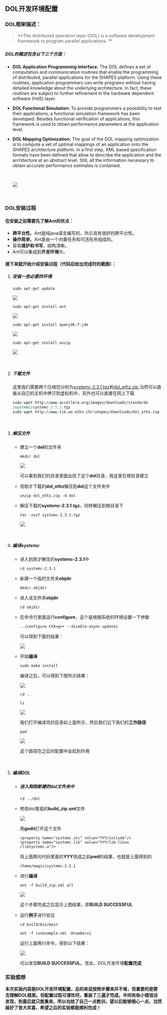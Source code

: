 ## DOL开发环境配置

### DOL框架描述：

> **The distributed operation layer (DOL) is a software development framework to program parallel applications. **

##### 

##### DOL的概述包含以下三个方面：

* **DOL Application Programming Interface:** The DOL defines a set of computation and communication routines that enable the programming of distributed, parallel applications for the SHAPES platform. Using these routines, application programmers can write programs without having detailed knowledge about the underlying architecture. In fact, these routines are subject to further refinement in the hardware dependent software (HdS) layer.

* **DOL Functional Simulation:** To provide programmers a possibility to test their applications, a functional simulation framework has been developed. Besides functional verification of applications, this framework is used to obtain performance parameters at the application level.

* **DOL Mapping Optimization:** The goal of the DOL mapping optimization is to compute a set of optimal mappings of an application onto the SHAPES architecture platform. In a first step, XML based specification formats have been defined that allow to describe the application and the architecture at an abstract level. Still, all the information necessary to obtain accurate performance estimates is contained.

  ​

  ![](http://7xrn7f.com1.z0.glb.clouddn.com/16-9-29/76289608.jpg)

  ​

### DOL安装过程

#### **在安装之前需要先了解Ant的优点**：

* **跨平台性**。Ant是纯java语言编写的，所示具有很好的跨平台性。
* **操作简单**。Ant是由一个内置任务和可选任务组成的。
* 容易**维护和书写**，结构清晰。
* Ant可以集成到**开发环境**中。

#### **接下来就开始介绍安装过程（代码后给出完成时的截图）**：

1. ##### 安装一些**必要的环境**

   `sudo apt-get update`

   ![](http://7xrn7f.com1.z0.glb.clouddn.com/16-9-29/4466977.jpg)

   `sudo apt-get install ant`

   ![](http://7xrn7f.com1.z0.glb.clouddn.com/16-9-29/66220134.jpg)

   `sudo apt-get install openjdk-7-jdk`

   ![](http://7xrn7f.com1.z0.glb.clouddn.com/16-9-29/81289555.jpg)

   `sudo apt-get install unzip`

   ![](http://7xrn7f.com1.z0.glb.clouddn.com/16-9-29/76132933.jpg)

   ​

2. ##### **下载文件**

   这里我们需要两个压缩包分别为[systemc-2.3.1.tgz](http://www.accellera.org/images/downloads/standards/systemc/systemc-2.3.1.tgz)和[dol_ethz.zip](http://www.tik.ee.ethz.ch/~shapes/downloads/dol_ethz.zip),当然可以直接从自己的主机中拷贝到虚拟机中，另外也可以直接在网上下载

   ```perl
   sudo wget http://www.accellera.org/images/downloads/standards
   /systemc/systemc-2.3.1.tgz
   sudo wget http://www.tik.ee.ethz.ch/~shapes/downloads/dol_ethz.zip
   ```

   ​

3. ##### **解压文件**

   * 建立一个**dol**的文件夹

     `mkdir dol`

     ![](http://7xrn7f.com1.z0.glb.clouddn.com/16-9-29/39037807.jpg)

     ​可以看到我们的目录里面出现了这个**dol**目录，我这里在根目录建立

   * 将刚才下载的**dol_ethz**解压到**dol**这个文件夹中

     `unzip dol_ethz.zip -d dol`

   * 解压下载的**systemc-2.3.1.tgz**，同样解压到根目录下

     `tar -zxvf systemc-2.3.1.tgz`

     ![](http://7xrn7f.com1.z0.glb.clouddn.com/16-9-29/85187307.jpg)

   ​

4. ##### **编译systemc**

   * 进入到刚才解压的**systemc-2.3.1**中

     `cd systemc-2.3.1`

   * 新建一个临时文件夹**objdir**

     `mkdir objdir`

   * 进入该文件夹**objdir**

     `cd objdir`

   * 在命令行里面运行**configure**，这个是根据系统的环境设置一下参数

     `../configure CXX=g++ --disable-async-updates`

     可以得到下面的结果：

     ![](http://7xrn7f.com1.z0.glb.clouddn.com/16-9-29/19080180.jpg)

   * 开始**编译**

     `sudo make install`

     编译之后，可以得到下图所示结果：

     ![](http://7xrn7f.com1.z0.glb.clouddn.com/16-9-29/84955191.jpg)

     `cd ..`

     `ls`

     ![](http://7xrn7f.com1.z0.glb.clouddn.com/16-9-29/39901971.jpg)

     我们打开编译完的目录如上面所示，然后我们记下我们的**工作路径**

     `pwd`

     ![](http://7xrn7f.com1.z0.glb.clouddn.com/16-9-29/1001131.jpg)

     这个路径在之后的配置中会起到作用

   ​

5. ##### **编译DOL**

   * ##### 进入刚刚新建的**dol**文件夹中

     `cd ../dol`

   * 修改dol里面的**build_zip.xml**文件

     ![](http://7xrn7f.com1.z0.glb.clouddn.com/16-9-29/82231026.jpg)

     用**gedit**打开这个文件

     ```
     <property name="systemc.inc" value="YYY/include"/>
     <property name="systemc.lib" value="YYY/lib-linux
     /libsystemc.a"/>
     ```

     将上面两句代码里面的**YYY**改成之前**pwd**的结果，也就是上面得到的

     `/home/magic/systemc-2.3.1`

   * 进行**编译**

     `ant -f build_zip.xml all`

     ![](http://7xrn7f.com1.z0.glb.clouddn.com/16-9-29/96914218.jpg)

     这个步骤完成之后显示上图结果，即**BUILD SUCCESSFUL**

   * 运行**例子**进行验证

     `cd build/bin/main`

     `ant -f runexample.xml -Dnumber=1`

     运行上面两行命令，得到以下结果：

     ![](http://7xrn7f.com1.z0.glb.clouddn.com/16-9-29/13423776.jpg)

     可以发现**BUILD SUCCESSFUL**。至此，DOL开发环境**配置完成**

### 实验感想

​	**本次实验内容是DOL开发环境配置，总的来说按照步骤来并不难，但重要的是要去理解DOL框架。但配置过程可谓坎坷，重装了三遍才完成，中间有些小错误没发现，到最后就只能重来，所以也给了自己一点教训，望以后能够细心一点，当然装好了皆大欢喜，希望之后的实验都能顺利完成！**